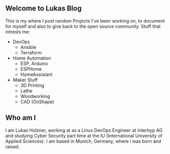## Welcome to Lukas Blog

This is my where I post random Projects  I've been working on, to document for myself and also to give back to the open source community.
Stuff that intrests me:
- DevOps
    - Ansible
    - Terraform
- Home Automation
    - ESP, Arduino
    - ESPHome
    - HomeAssistant
- Maker Stuff
    - 3D Printing
    - Lathe
    - Woodworking
    - CAD (OnShape)

## Who am I

I am Lukas Holzner, working at as a Linux DevOps Engineer at Interhyp AG and studying Cyber Security part time at the IU (International University of Applied Sciences). I am based in Munich, Germany, where i was born and raised.
